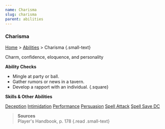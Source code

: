 ```yaml
---
name: Charisma
slug: charisma
parent: abilities
---
```

### Charisma
[Home](dm-operations-center) > [Abilities](abilities) > Charisma {.small-text}

Charm, confidence, eloquence, and personality
    
**Ability Checks**<br/>
- Mingle at party or ball.
- Gather rumors or news in a tavern.
- Develop a rapport with an individual.
{.square}

**Skills & Other Abilities**
<div class="menu-container">
    <a href="deception">Deception</a>
    <a href="intimidation">Intimidation</a>
    <a href="performance">Performance</a>
    <a href="persuasion">Persuasion</a>
    <a href="spell-attack-bonus">Spell Attack</a>
    <a href="spell-save-dc">Spell Save DC</a>
</div>

> **Sources** <br/>
> Player's Handbook, p. 178
{.read .small-text}


